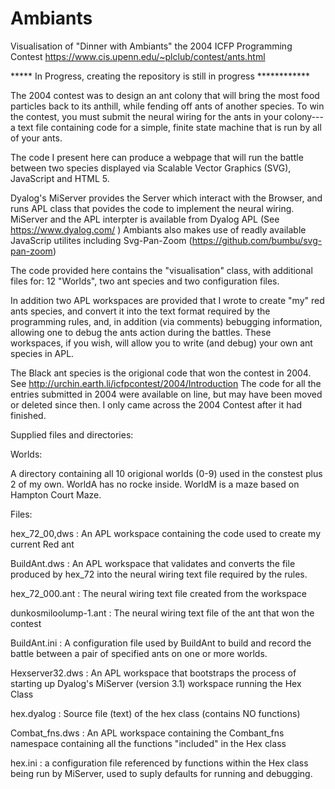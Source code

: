 # Ambiants
Visualisation of "Dinner with Ambiants" the 2004 ICFP Programming Contest
https://www.cis.upenn.edu/~plclub/contest/ants.html

***** In Progress, creating the repository is still in progress ************

The 2004 contest was to design an ant colony that will bring the most food particles back to its anthill, while fending off ants of another species. 
To win the contest, you must submit the neural wiring for the ants in your colony---a text file containing code for a simple, finite state machine 
that is run by all of your ants.

The code I present here can produce a webpage that will run the battle between two species displayed via Scalable Vector Graphics (SVG), JavaScript and HTML 5.

Dyalog's MiServer provides the Server which interact with the Browser, and runs APL class that povides the code to implement the neural wiring. 
MiServer and the APL interpter is available from Dyalog APL (See https://www.dyalog.com/ )
Ambiants also makes use of readly available JavaScrip utilites including Svg-Pan-Zoom (https://github.com/bumbu/svg-pan-zoom)

The code provided here contains the "visualisation" class, with additional files for: 12 "Worlds", two ant species and two configuration files.

In addition two APL workspaces are provided that I wrote to create "my" red ants species, and convert it into the text format required by the programming rules,
and, in addition (via comments) bebugging information, allowing one to debug the ants action during the battles. 
These workspaces, if you wish, will allow you to write (and debug) your own ant species in APL.

The Black ant species is the origional code that won the contest in 2004. See http://urchin.earth.li/icfpcontest/2004/Introduction 
The code for all the entries submitted in 2004 were available on line, but may have been moved or deleted since then.
I only came across the 2004 Contest after it had finished. 

Supplied files and directories:

Worlds:

A directory containing all 10 origional worlds (0-9) used in the constest plus 2 of my own. WorldA has no rocke inside. WorldM is a maze based on Hampton Court Maze.

Files:

hex_72_00,dws : An APL workspace containing the code used to create my current Red ant

BuildAnt.dws : An APL workspace that validates and converts the file produced by hex_72 into the neural wiring text file required by the rules.

hex_72_000.ant : The neural wiring text file created from the workspace

dunkosmiloolump-1.ant  : The neural wiring text file of the ant that won the contest

BuildAnt.ini : A configuration file used by BuildAnt to build and record the battle between a pair of specified ants on one or more worlds.

Hexserver32.dws : An APL workspace that bootstraps the process of starting up Dyalog's MiServer (version 3.1) workspace running the Hex Class

hex.dyalog : Source file (text) of the hex class (contains NO functions)

Combat_fns.dws : An APL workspace containing the Combant_fns namespace containing all the functions "included" in the Hex class

hex.ini : a configuration file referenced by functions within the Hex class being run by MiServer, used to suply defaults for running and debugging.
